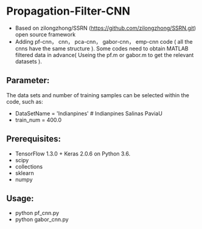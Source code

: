 # Propagation-Filter-CNN
- Based on zilongzhong/SSRN (https://github.com/zilongzhong/SSRN.git) open source framework
- Adding pf-cnn， cnn， pca-cnn， gabor-cnn， emp-cnn code ( all the cnns have the same structure ). Some codes need to obtain MATLAB filtered data in advance( Useing the pf.m or gabor.m to get the relevant datasets ). 

## Parameter:
The data sets and  number of training samples can be selected within the code, such as:
- DataSetName = 'Indianpines'      # Indianpines  Salinas  PaviaU
- train_num = 400.0

## Prerequisites:
- TensorFlow 1.3.0 + Keras 2.0.6 on Python 3.6.
- scipy
- collections
- sklearn
- numpy

## Usage:
- python pf_cnn.py     
- python gabor_cnn.py
